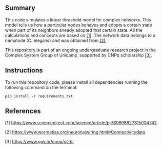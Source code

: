 ## Summary
This code simulates a linear threshold model for complex networks. This model tells us how a particular nodes behaves and adopts a certain state when part of its neighbors already adopted that certain state. All the calculations and concepts are based on [[1]](https://www.sciencedirect.com/science/article/pii/S0896627315004742). The network data belongs to a nematode (C. elegans) and was obtained from [[2]](https://www.wormatlas.org/neuronalwiring.html#Connectivitydata).

This repository is part of an ongoing undergraduate research project in the Complex System Group of Unicamp, supported by CNPq scholarship [[3]](https://www.gov.br/cnpq/pt-br).

## Instructions
To run this repository code, please install all dependencies running the following command on the terminal:

`pip install -r requirements.txt`

## References

[1] https://www.sciencedirect.com/science/article/pii/S0896627315004742

[2] https://www.wormatlas.org/neuronalwiring.html#Connectivitydata

[3] https://www.gov.br/cnpq/pt-br
